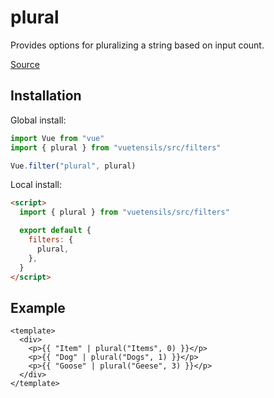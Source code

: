 # plural

Provides options for pluralizing a string based on input count.

[Source](https://github.com/Stegosource/vuetensils/blob/master/src/filters.js)

## Installation

Global install:

```js
import Vue from "vue"
import { plural } from "vuetensils/src/filters"

Vue.filter("plural", plural)
```

Local install:

```html
<script>
  import { plural } from "vuetensils/src/filters"

  export default {
    filters: {
      plural,
    },
  }
</script>
```

## Example

```vue live
<template>
  <div>
    <p>{{ "Item" | plural("Items", 0) }}</p>
    <p>{{ "Dog" | plural("Dogs", 1) }}</p>
    <p>{{ "Goose" | plural("Geese", 3) }}</p>
  </div>
</template>
```

